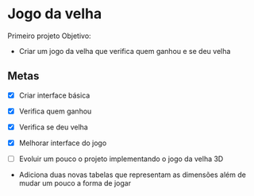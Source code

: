 # Jogo da velha
Primeiro projeto 
Objetivo:
* Criar um jogo da velha que verifica quem ganhou e se deu velha

## Metas
- [X] Criar interface básica
- [X] Verifica quem ganhou
- [X] Verifica se deu velha
- [X] Melhorar interface do jogo


- [ ] Evoluir um pouco o projeto implementando o jogo da velha 3D
* Adiciona duas novas tabelas que representam as dimensões além de mudar um pouco a forma de jogar 
